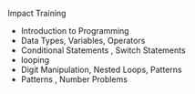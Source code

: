 Impact Training

* Introduction to Programming
* Data Types, Variables, Operators
* Conditional Statements , Switch Statements
* looping
* Digit Manipulation, Nested Loops, Patterns
* Patterns , Number Problems   
